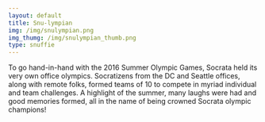 ```yaml
---
layout: default 
title: Snu-lympian
img: /img/snulympian.png
img_thumg: /img/snulympian_thumb.png
type: snuffie
---
```


To go hand-in-hand with the 2016 Summer Olympic Games, Socrata held its very own office olympics. Socratizens from the DC and Seattle offices, along with remote folks, formed teams of 10 to compete in myriad individual and team challenges. A highlight of the summer, many laughs were had and good memories formed, all in the name of being crowned Socrata olympic champions!